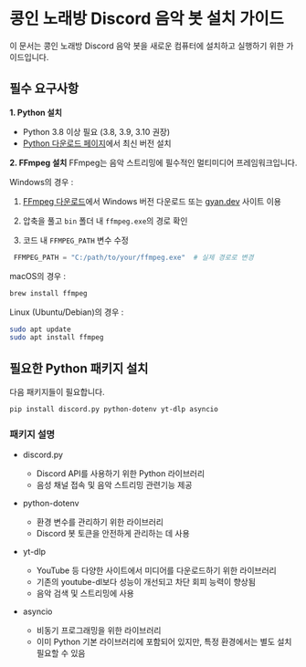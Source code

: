 # 콩인 노래방 Discord 음악 봇 설치 가이드

이 문서는 콩인 노래방 Discord 음악 봇을 새로운 컴퓨터에 설치하고 실행하기 위한 가이드입니다.

## 필수 요구사항
**1. Python 설치**
 
- Python 3.8 이상 필요  (3.8, 3.9, 3.10 권장)
- [Python 다운로드 페이지][0]에서 최신 버전 설치

[0]: https://www.python.org/downloads/

**2. FFmpeg 설치**
FFmpeg는 음악 스트리밍에 필수적인 멀티미디어 프레임워크입니다.

Windows의 경우 :  

1. [FFmpeg 다운로드][1]에서 Windows 버전 다운로드 또는 [gyan.dev][2] 사이트 이용

[1]: https://ffmpeg.org/download.html
[2]: https://www.gyan.dev/ffmpeg/builds/

2. 압축을 풀고 `bin` 폴더 내 `ffmpeg.exe`의 경로 확인  


3. 코드 내 `FFMPEG_PATH` 변수 수정  


```Python
 FFMPEG_PATH = "C:/path/to/your/ffmpeg.exe"  # 실제 경로로 변경
```


macOS의 경우 :  

```bash
brew install ffmpeg
```  


Linux (Ubuntu/Debian)의 경우 :  

```bash
sudo apt update
sudo apt install ffmpeg
```   

## 필요한 Python 패키지 설치  
다음 패키지들이 필요합니다.  
```bash
pip install discord.py python-dotenv yt-dlp asyncio
```

### 패키지 설명  

- discord.py  
  - Discord API를 사용하기 위한 Python 라이브러리  
  - 음성 채널 접속 및 음악 스트리밍 관련기능 제공

- python-dotenv

    - 환경 변수를 관리하기 위한 라이브러리
    - Discord 봇 토큰을 안전하게 관리하는 데 사용


- yt-dlp

    - YouTube 등 다양한 사이트에서 미디어를 다운로드하기 위한 라이브러리
    - 기존의 youtube-dl보다 성능이 개선되고 차단 회피 능력이 향상됨
    - 음악 검색 및 스트리밍에 사용


- asyncio

    - 비동기 프로그래밍을 위한 라이브러리
    - 이미 Python 기본 라이브러리에 포함되어 있지만, 특정 환경에서는 별도 설치 필요할 수 있음  

